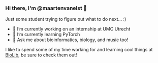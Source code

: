 ### Hi there, I'm @maartenvanelst 👋
Just some student trying to figure out what to do next... :) 

- 🔭 I’m currently working on an internship at UMC Utrecht
- 🌱 I’m currently learning PyTorch
- 💬 Ask me about bioinformatics, biology, and music too!

I like to spend some of my time working for and learning cool things at [BioLib](https://biolib.com/), be sure to check them out!
